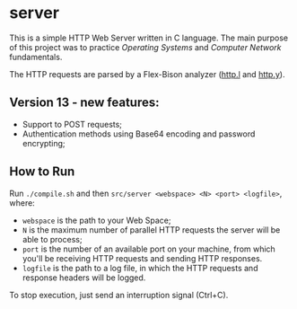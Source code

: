 # server

This is a simple HTTP Web Server written in C language. The main purpose of this project was to practice *Operating Systems* and *Computer Network* fundamentals.

The HTTP requests are parsed by a Flex-Bison analyzer ([http.l](src/http.l) and [http.y](src/http.y)).

## Version 13 - new features:
* Support to POST requests;
* Authentication methods using Base64 encoding and password encrypting;

## How to Run
Run `./compile.sh` and then `src/server <webspace> <N> <port> <logfile>`, where:
* `webspace` is the path to your Web Space;
* `N` is the maximum number of parallel HTTP requests the server will be able to process;
* `port` is the number of an available port on your machine, from which you'll be receiving HTTP requests and sending HTTP responses.
* `logfile` is the path to a log file, in which the HTTP requests and response headers will be logged.

To stop execution, just send an interruption signal (Ctrl+C).